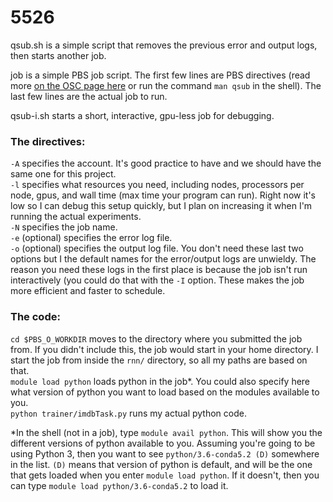 # 5526

qsub.sh is a simple script that removes the previous error and output logs, then starts another job.

job is a simple PBS job script. The first few lines are PBS directives (read more [on the OSC page here](https://www.osc.edu/supercomputing/batch-processing-at-osc/job-scripts) or run the command `man qsub` in the shell). The last few lines are the actual job to run. 

qsub-i.sh starts a short, interactive, gpu-less job for debugging. 

### The directives:
`-A` specifies the account. It's good practice to have and we should have the same one for this project.   
`-l` specifies what resources you need, including nodes, processors per node, gpus, and wall time (max time your program can run). Right now it's low so I can debug this setup quickly, but I plan on increasing it when I'm running the actual experiments.   
`-N` specifies the job name.   
`-e` (optional) specifies the error log file.  
`-o` (optional) specifies the output log file. You don't need these last two options but I the default names for the error/output logs are unwieldy. The reason you need these logs in the first place is because the job isn't run interactively (you could do that with the `-I` option. These makes the job more efficient and faster to schedule.  

### The code:
`cd $PBS_O_WORKDIR` moves to the directory where you submitted the job from. If you didn't include this, the job would start in your home directory. I start the job from inside the `rnn/` directory, so all my paths are based on that.   
`module load python` loads python in the job*. You could also specify here what version of python you want to load based on the modules available to you.   
`python trainer/imdbTask.py` runs my actual python code.   

*In the shell (not in a job), type `module avail python`. This will show you the different versions of python available to you. Assuming you're going to be using Python 3, then you want to see `python/3.6-conda5.2 (D)` somewhere in the list. `(D)` means that version of python is default, and will be the one that gets loaded when you enter `module load python`. If it doesn't, then you can type `module load python/3.6-conda5.2` to load it. 
